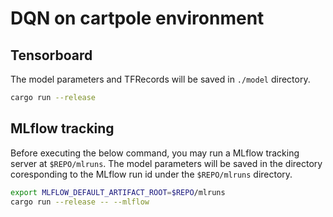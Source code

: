 # DQN on cartpole environment

## Tensorboard

The model parameters and TFRecords will be saved in `./model` directory.

```bash
cargo run --release
```

## MLflow tracking

Before executing the below command, you may run a MLflow tracking server at `$REPO/mlruns`.
The model parameters will be saved in the directory coresponding to the MLflow run id
under the `$REPO/mlruns` directory.

```bash
export MLFLOW_DEFAULT_ARTIFACT_ROOT=$REPO/mlruns
cargo run --release -- --mlflow
```
